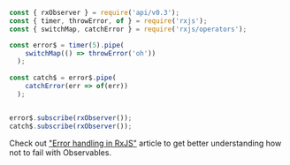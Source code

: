 <!--
name:		
title:		catch
pageTitle:	RxJS catch operator example with a marble diagram
desc:		
docsUrl:	https://rxjs.dev/api/operators/catch
-->

```js
const { rxObserver } = require('api/v0.3');
const { timer, throwError, of } = require('rxjs');
const { switchMap, catchError } = require('rxjs/operators');

const error$ = timer(5).pipe(
    switchMap(() => throwError('oh'))
  );
  
const catch$ = error$.pipe(
    catchError(err => of(err))
  );


error$.subscribe(rxObserver());
catch$.subscribe(rxObserver());

```

Check out ["Error handling in RxJS"](https://medium.com/@kddsky/error-handling-in-rxjs-bac0f96a7def) article to get better understanding how not to fail with Observables.